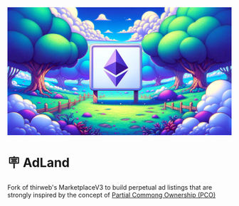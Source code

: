 
<img src="image.png"/>

<br />

# 🪧 AdLand

Fork of thirweb's MarketplaceV3 to build perpetual ad listings that are strongly inspired by the concept of [Partial Commong Ownership (PCO)](https://partialcommonownership.com/)